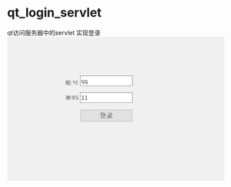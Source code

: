 # qt_login_servlet

qt访问服务器中的servlet 实现登录
![image](https://github.com/SCU-jackydong/qt_login_servlet/blob/master/1.png)
